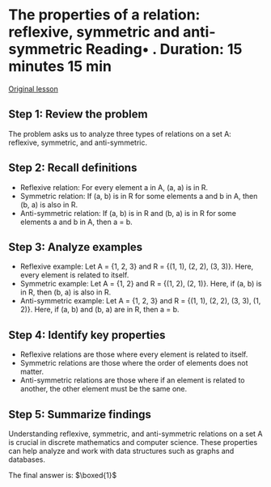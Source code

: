 # The properties of a relation: reflexive, symmetric and anti-symmetric Reading• . Duration: 15 minutes 15 min

[Original lesson](https://www.coursera.org/learn/uol-discrete-mathematics/supplement/iElEF/the-properties-of-a-relation-reflexive-symmetric-and-anti-symmetric)

## Step 1: Review the problem
The problem asks us to analyze three types of relations on a set A: reflexive, symmetric, and anti-symmetric.

## Step 2: Recall definitions
- Reflexive relation: For every element a in A, (a, a) is in R.
- Symmetric relation: If (a, b) is in R for some elements a and b in A, then (b, a) is also in R.
- Anti-symmetric relation: If (a, b) is in R and (b, a) is in R for some elements a and b in A, then a = b.

## Step 3: Analyze examples
- Reflexive example: Let A = {1, 2, 3} and R = {(1, 1), (2, 2), (3, 3)}. Here, every element is related to itself.
- Symmetric example: Let A = {1, 2} and R = {(1, 2), (2, 1)}. Here, if (a, b) is in R, then (b, a) is also in R.
- Anti-symmetric example: Let A = {1, 2, 3} and R = {(1, 1), (2, 2), (3, 3), (1, 2)}. Here, if (a, b) and (b, a) are in R, then a = b.

## Step 4: Identify key properties
- Reflexive relations are those where every element is related to itself.
- Symmetric relations are those where the order of elements does not matter.
- Anti-symmetric relations are those where if an element is related to another, the other element must be the same one.

## Step 5: Summarize findings
Understanding reflexive, symmetric, and anti-symmetric relations on a set A is crucial in discrete mathematics and computer science. These properties can help analyze and work with data structures such as graphs and databases.

The final answer is: $\boxed{1}$

